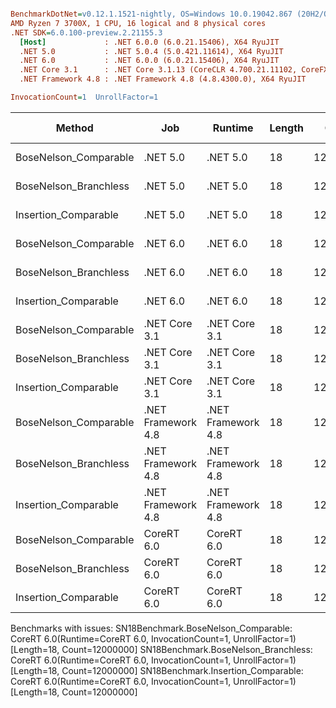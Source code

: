 ``` ini

BenchmarkDotNet=v0.12.1.1521-nightly, OS=Windows 10.0.19042.867 (20H2/October2020Update)
AMD Ryzen 7 3700X, 1 CPU, 16 logical and 8 physical cores
.NET SDK=6.0.100-preview.2.21155.3
  [Host]             : .NET 6.0.0 (6.0.21.15406), X64 RyuJIT
  .NET 5.0           : .NET 5.0.4 (5.0.421.11614), X64 RyuJIT
  .NET 6.0           : .NET 6.0.0 (6.0.21.15406), X64 RyuJIT
  .NET Core 3.1      : .NET Core 3.1.13 (CoreCLR 4.700.21.11102, CoreFX 4.700.21.11602), X64 RyuJIT
  .NET Framework 4.8 : .NET Framework 4.8 (4.8.4300.0), X64 RyuJIT

InvocationCount=1  UnrollFactor=1  

```
|                Method |                Job |            Runtime | Length |    Count |     Mean |   Error |  StdDev | Gen 0 | Gen 1 | Gen 2 | Allocated |
|---------------------- |------------------- |------------------- |------- |--------- |---------:|--------:|--------:|------:|------:|------:|----------:|
| BoseNelson_Comparable |           .NET 5.0 |           .NET 5.0 |     18 | 12000000 | 119.6 ms | 0.14 ms | 0.12 ms |     - |     - |     - |         - |
| BoseNelson_Branchless |           .NET 5.0 |           .NET 5.0 |     18 | 12000000 | 180.5 ms | 0.31 ms | 0.26 ms |     - |     - |     - |         - |
|  Insertion_Comparable |           .NET 5.0 |           .NET 5.0 |     18 | 12000000 | 123.3 ms | 0.36 ms | 0.32 ms |     - |     - |     - |         - |
| BoseNelson_Comparable |           .NET 6.0 |           .NET 6.0 |     18 | 12000000 | 119.7 ms | 0.19 ms | 0.18 ms |     - |     - |     - |     144 B |
| BoseNelson_Branchless |           .NET 6.0 |           .NET 6.0 |     18 | 12000000 | 180.9 ms | 1.37 ms | 1.28 ms |     - |     - |     - |     144 B |
|  Insertion_Comparable |           .NET 6.0 |           .NET 6.0 |     18 | 12000000 | 136.5 ms | 2.67 ms | 3.18 ms |     - |     - |     - |     144 B |
| BoseNelson_Comparable |      .NET Core 3.1 |      .NET Core 3.1 |     18 | 12000000 | 121.6 ms | 0.13 ms | 0.10 ms |     - |     - |     - |         - |
| BoseNelson_Branchless |      .NET Core 3.1 |      .NET Core 3.1 |     18 | 12000000 | 172.7 ms | 0.10 ms | 0.08 ms |     - |     - |     - |         - |
|  Insertion_Comparable |      .NET Core 3.1 |      .NET Core 3.1 |     18 | 12000000 | 132.8 ms | 1.53 ms | 1.43 ms |     - |     - |     - |         - |
| BoseNelson_Comparable | .NET Framework 4.8 | .NET Framework 4.8 |     18 | 12000000 | 123.9 ms | 0.32 ms | 0.26 ms |     - |     - |     - |         - |
| BoseNelson_Branchless | .NET Framework 4.8 | .NET Framework 4.8 |     18 | 12000000 | 173.0 ms | 0.62 ms | 0.52 ms |     - |     - |     - |         - |
|  Insertion_Comparable | .NET Framework 4.8 | .NET Framework 4.8 |     18 | 12000000 | 172.0 ms | 0.73 ms | 0.68 ms |     - |     - |     - |         - |
| BoseNelson_Comparable |         CoreRT 6.0 |         CoreRT 6.0 |     18 | 12000000 |       NA |      NA |      NA |     - |     - |     - |         - |
| BoseNelson_Branchless |         CoreRT 6.0 |         CoreRT 6.0 |     18 | 12000000 |       NA |      NA |      NA |     - |     - |     - |         - |
|  Insertion_Comparable |         CoreRT 6.0 |         CoreRT 6.0 |     18 | 12000000 |       NA |      NA |      NA |     - |     - |     - |         - |

Benchmarks with issues:
  SN18Benchmark.BoseNelson_Comparable: CoreRT 6.0(Runtime=CoreRT 6.0, InvocationCount=1, UnrollFactor=1) [Length=18, Count=12000000]
  SN18Benchmark.BoseNelson_Branchless: CoreRT 6.0(Runtime=CoreRT 6.0, InvocationCount=1, UnrollFactor=1) [Length=18, Count=12000000]
  SN18Benchmark.Insertion_Comparable: CoreRT 6.0(Runtime=CoreRT 6.0, InvocationCount=1, UnrollFactor=1) [Length=18, Count=12000000]
